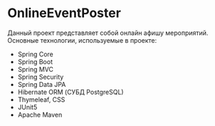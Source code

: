 # OnlineEventPoster
Данный проект представляет собой онлайн афишу мероприятий.
Основные технологии, используемые в проекте:
- Spring Core
- Spring Boot
- Spring MVC
- Spring Security
- Spring Data JPA
- Hibernate ORM (СУБД PostgreSQL)
- Thymeleaf, CSS
- JUnit5
- Apache Maven  

